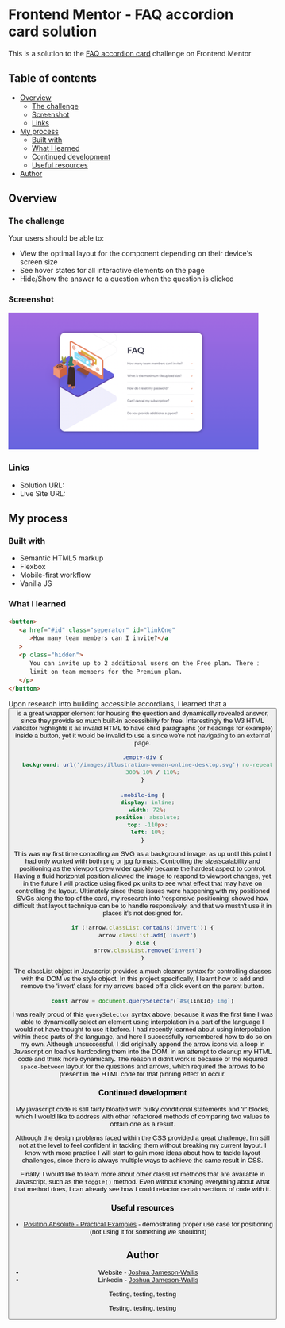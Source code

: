 # Frontend Mentor - FAQ accordion card solution

This is a solution to the [FAQ accordion card](https://www.frontendmentor.io/challenges/faq-accordion-card-XlyjD0Oam) challenge on Frontend Mentor

## Table of contents

-  [Overview](#overview)
   -  [The challenge](#the-challenge)
   -  [Screenshot](#screenshot)
   -  [Links](#links)
-  [My process](#my-process)
   -  [Built with](#built-with)
   -  [What I learned](#what-i-learned)
   -  [Continued development](#continued-development)
   -  [Useful resources](#useful-resources)
-  [Author](#author)

## Overview

### The challenge

Your users should be able to:

-  View the optimal layout for the component depending on their device's screen size
-  See hover states for all interactive elements on the page
-  Hide/Show the answer to a question when the question is clicked

### Screenshot

![](./Screenshot.png)

### Links

-  Solution URL:
-  Live Site URL:

## My process

### Built with

-  Semantic HTML5 markup
-  Flexbox
-  Mobile-first workflow
-  Vanilla JS

### What I learned

```html
<button>
   <a href="#id" class="seperator" id="linkOne"
      >How many team members can I invite?</a
   >
   <p class="hidden">
      You can invite up to 2 additional users on the Free plan. There is no
      limit on team members for the Premium plan.
   </p>
</button>
```

Upon research into building accessible accordians, I learned that a <button> is a great wrapper element for housing the question and dynamically revealed answer, since they provide so much built-in accessibility for free. Interestingly the W3 HTML validator highlights it as invalid HTML to have child paragraphs (or headings for example) inside a button, yet it would be invalid to use a <a> since we're not navigating to an external page.

```css
.empty-div {
   background: url('/images/illustration-woman-online-desktop.svg') no-repeat
      300% 10% / 110%;
}

.mobile-img {
   display: inline;
   width: 72%;
   position: absolute;
   top: -110px;
   left: 10%;
}
```

This was my first time controlling an SVG as a background image, as up until this point I had only worked with both png or jpg formats. Controlling the size/scalability and positioning as the viewport grew wider quickly became the hardest aspect to control. Having a fluid horizontal position allowed the image to respond to viewport changes, yet in the future I will practice using fixed px units to see what effect that may have on controlling the layout. Ultimately since these issues were happening with my positioned SVGs along the top of the card, my research into 'responsive positioning' showed how difficult that layout technique can be to handle responsively, and that we mustn't use it in places it's not designed for.

```js
if (!arrow.classList.contains('invert')) {
   arrow.classList.add('invert')
} else {
   arrow.classList.remove('invert')
}
```

The classList object in Javascript provides a much cleaner syntax for controlling classes with the DOM vs the style object. In this project specifically, I learnt how to add and remove the 'invert' class for my arrows based off a click event on the parent button.

```js
const arrow = document.querySelector(`#${linkId} img`)
```

I was really proud of this `querySelector` syntax above, because it was the first time I was able to dynamically select an element using interpolation in a part of the language I would not have thought to use it before. I had recently learned about using interpolation within these parts of the language, and here I successfully remembered how to do so on my own. Although unsuccessful, I did originally append the arrow icons via a loop in Javascript on load vs hardcoding them into the DOM, in an attempt to cleanup my HTML code and think more dynamically. The reason it didn't work is because of the required `space-between` layout for the questions and arrows, which required the arrows to be present in the HTML code for that pinning effect to occur.

### Continued development

My javascript code is still fairly bloated with bulky conditional statements and 'if' blocks, which I would like to address with other refactored methods of comparing two values to obtain one as a result.

Although the design problems faced within the CSS provided a great challenge, I'm still not at the level to feel confident in tackling them without breaking my current layout. I know with more practice I will start to gain more ideas about how to tackle layout challenges, since there is always multiple ways to achieve the same result in CSS.

Finally, I would like to learn more about other classList methods that are available in Javascript, such as the `toggle()` method. Even without knowing everything about what that method does, I can already see how I could refactor certain sections of code with it.

### Useful resources

-  [Position Absolute - Practical Examples](https://www.youtube.com/watch?v=lUaw-AA9HnA&ab_channel=KevinPowell) - demostrating proper use case for positioning (not using it for something we shouldn't)

## Author

-  Website - [Joshua Jameson-Wallis](https://joshuajamesonwallis.com)
-  Linkedin - [Joshua Jameson-Wallis]()

Testing, testing, testing

Testing, testing, testing
